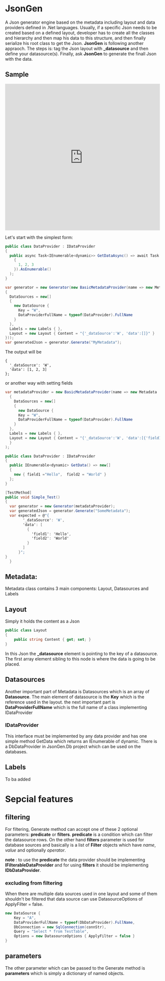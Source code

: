 # JsonGen
A Json generator engine based on the metadata including layout and data providers defined in .Net languages. Usually, if a specific Json needs to be created based on a defined layout, developer has to create all the classes and hierarchy and then map his data to this structure, and then finally serialize his root class to get the Json. **JsonGen** is following another appraoch. The steps is: tag the Json layout with **\_datasource** and then define your datasource(s). Finally, ask **JsonGen** to generate the finall Json with the data.

## Sample
<iframe width="100%" height="475" src="https://dotnetfiddle.net/Widget/hNKHYQ" frameborder="0"></iframe>

Let's start with the simplest form:
```csharp
public class DataProvider : IDataProvider
{
  public async Task<IEnumerable<dynamic>> GetDataAsync() => await Task.FromResult((new dynamic[]
    {
      1, 2, 3
    }).AsEnumerable()
  );
}

var generator = new Generator(new BasicMetadataProvider(name => new Metadata
{
  DataSources = new[]
  {
    new DataSource {
      Key = "W",
      DataProviderFullName = typeof(DataProvider).FullName
    }
  },
  Labels = new Labels { },
  Layout = new Layout { Content = "{'_dataSource':'W', 'data':[]}" }
}));
var generatedJson = generator.Generate("MyMetadata");
```
The output will be 
```
{
  '_dataSource': 'W',
  'data': [1, 2, 3]
};
```

or another way with setting fields
```csharp
var metadataProvider = new BasicMetadataProvider(name => new Metadata
  {
    DataSources = new[]
    {
      new DataSource {
      Key = "W",
      DataProviderFullName = typeof(DataProvider).FullName
    }
  },
  Labels = new Labels { },
  Layout = new Layout { Content = "{'_dataSource':'W', 'data':[{'field1': '@val', 'field2': '@val'}]}" }
  }
);

public class DataProvider : IDataProvider
{
  public IEnumerable<dynamic> GetData() => new[]
  {
    new { field1 ="Hello",  field2 = "World" }
  };
}

[TestMethod]
public void Simple_Test()
{
  var generator = new Generator(metadataProvider);
  var generatedJson = generator.Generate("SomeMetadata");
  var expected = @"{
        '_dataSource': 'W',
        'data': [
          {
            'field1': 'Hello',
            'field2': 'World'
          }
        ]
      }";  
}
  }
```

## Metadata:
Metadata class contains 3 main components: Layout, Datasources and Labels

## Layout
Simply it holds the content as a Json
```csharp
public class Layout
{
    public string Content { get; set; }
}
```
In this Json the **\_datasource** element is pointing to the key of a datasource. The first array element sibling to this node is where the data is going to be placed.

## Datasources
Another important part of Metadata is Datasources which is an array of **Datasource**. The main element of datasource is the **Key** which is the reference used in the layout. the next important part is **DataProviderFullName** which is the full name of a class implementing IDataProvider

### IDataProvider
This interface must be implemented by any data provider and has one simple method GetData which returns an IEnumerable of dynamic.
There is a DbDataProvider in JsonGen.Db project which can be used on the databases. 

## Labels
To ba added

# Sepcial features
## filtering
For filtering, Generate method can accept one of these 2 optional parameters: **predicate** or **filters**. **predicate** is a condition which can filter the datasource rows. On the other hand **filters** parameter is used for database sources and basically is a list of **Filter** objects which have _name_, _value_ and optionally _operator_. 

**note** : to use the **predicate** the data provider should be implementing **IFilterableDataProvider** and for using **filters** it should be implementing **IDbDataProvider**. 

### excluding from filtering
When there are multiple data sources used in one layout and some of them shouldn't be filtered that data source can use DatasourceOptions of ApplyFilter = false.

```csharp
new DataSource {
    Key = "A",
    DataProviderFullName = typeof(DbDataProvider).FullName,
    DbConnection = new SqlConnection(connStr),
    Query = "Select * from TestTable",
    Options = new DatasourceOptions { ApplyFilter = false }
}

```

## parameters
The other parameter which can be passed to the Generate method is **parameters** which is simply a dictionary of named objects. 
